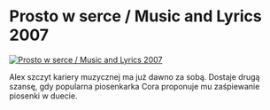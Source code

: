 Prosto w serce / Music and Lyrics 2007 
=============
[![Prosto w serce / Music and Lyrics 2007 ](http://vidos.pl/images/player.gif)](http://vidos.pl/prosto-w-serce-music-and-lyrics-2007)

 Alex szczyt kariery muzycznej ma już dawno za sobą. Dostaje drugą szansę, gdy popularna piosenkarka Cora proponuje mu zaśpiewanie piosenki w duecie.
